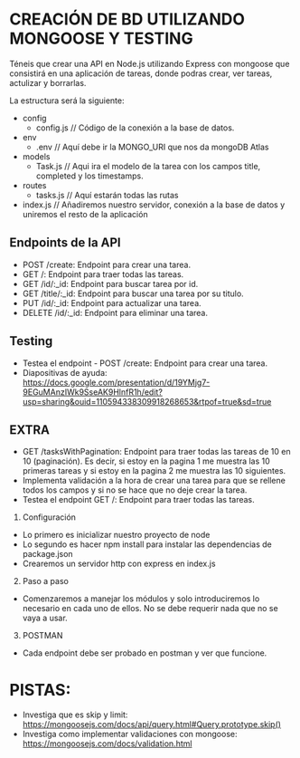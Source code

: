 # CREACIÓN DE BD UTILIZANDO MONGOOSE Y TESTING

Téneis que crear una API en Node.js utilizando Express con mongoose que consistirá en una aplicación de tareas, donde podras crear, ver tareas, actulizar y borrarlas.

La estructura será la siguiente:
- config
  - config.js // Código de la conexión a la base de datos.
- env
  - .env // Aquí debe ir la MONGO_URI que nos da mongoDB Atlas
- models
  - Task.js // Aqui ira el modelo de la tarea con los campos title, completed y los timestamps.
- routes 
  - tasks.js // Aquí estarán todas las rutas
- index.js // Añadiremos nuestro servidor, conexión a la base de datos y uniremos el resto de la aplicación

## Endpoints de la API
- POST /create: Endpoint para crear una tarea.
- GET /: Endpoint para traer todas las tareas.
- GET /id/:_id: Endpoint para buscar tarea por id.
- GET /title/:_id: Endpoint para buscar una tarea por su titulo.
- PUT /id/:_id: Endpoint para actualizar una tarea.
- DELETE /id/:_id: Endpoint para eliminar una tarea.

## Testing
- Testea el endpoint - POST /create: Endpoint para crear una tarea.
- Diapositivas de ayuda: https://docs.google.com/presentation/d/19YMjg7-9EGuMAnzIWk9SseAK9HlnfR1h/edit?usp=sharing&ouid=110594338309918268653&rtpof=true&sd=true

## EXTRA
- GET /tasksWithPagination: Endpoint para traer todas las tareas de 10 en 10 (paginación). Es decir, si estoy en la pagina 1  me muestra las 10 primeras tareas y si estoy en la pagina 2 me muestra las 10 siguientes.
- Implementa validación a la hora de crear una tarea para que se rellene todos los campos y si no se hace que no deje crear la tarea.
- Testea el endpoint GET /: Endpoint para traer todas las tareas.

1. Configuración
- Lo primero es inicializar nuestro proyecto de node
- Lo segundo es hacer npm install para instalar las dependencias de package.json
- Crearemos un servidor http con express en index.js

2. Paso a paso 
- Comenzaremos a manejar los módulos y solo introduciremos lo necesario en cada uno de ellos. No se debe requerir nada que no se vaya a usar.

3. POSTMAN
- Cada endpoint debe ser probado en postman y ver que funcione.


# PISTAS:
- Investiga que es skip y limit: https://mongoosejs.com/docs/api/query.html#Query.prototype.skip()
- Investiga como implementar validaciones con mongoose: https://mongoosejs.com/docs/validation.html